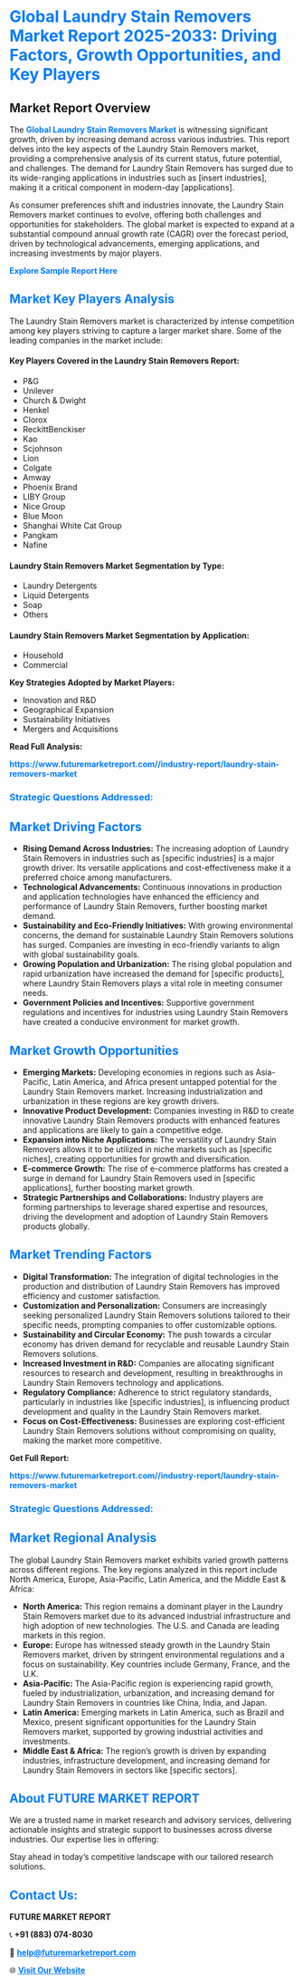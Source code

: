 <h1 style="color: #007BFF;">Global Laundry Stain Removers Market Report 2025-2033: Driving Factors, Growth Opportunities, and Key Players</h1>

<section id="overview">
<h2>Market Report Overview</h2>
<p>The <a href="https://www.futuremarketreport.com//industry-report/laundry-stain-removers-market" style="color: #007BFF; text-decoration: none;"><strong>Global Laundry Stain Removers Market</strong></a> is witnessing significant growth, driven by increasing demand across various industries. This report delves into the key aspects of the Laundry Stain Removers market, providing a comprehensive analysis of its current status, future potential, and challenges. The demand for Laundry Stain Removers has surged due to its wide-ranging applications in industries such as [insert industries], making it a critical component in modern-day [applications].</p>
<p>As consumer preferences shift and industries innovate, the Laundry Stain Removers market continues to evolve, offering both challenges and opportunities for stakeholders. The global market is expected to expand at a substantial compound annual growth rate (CAGR) over the forecast period, driven by technological advancements, emerging applications, and increasing investments by major players.</p>
</section>

<section id="overview">
<p><a href="https://www.futuremarketreport.com//request-sample/reportId=59450" style="color: #007BFF; text-decoration: none;"><strong>Explore Sample Report Here</strong></a></p>
</section>

<section id="key-players">
<h2 style="color: #007BFF;">Market Key Players Analysis</h2>
<p>The Laundry Stain Removers market is characterized by intense competition among key players striving to capture a larger market share. Some of the leading companies in the market include:</p>
<h4>Key Players Covered in the Laundry Stain Removers Report:</h4>
<ul><li>P&amp;G</li><li>Unilever</li><li>Church &amp; Dwight</li><li>Henkel</li><li>Clorox</li><li>ReckittBenckiser</li><li>Kao</li><li>Scjohnson</li><li>Lion</li><li>Colgate</li><li>Amway</li><li>Phoenix Brand</li><li>LIBY Group</li><li>Nice Group</li><li>Blue Moon</li><li>Shanghai White Cat Group</li><li>Pangkam</li><li>Nafine</li></ul>
<h4>Laundry Stain Removers Market Segmentation by Type:</h4>
<ul><li>Laundry Detergents</li><li>Liquid Detergents</li><li>Soap</li><li>Others</li></ul>

<h4>Laundry Stain Removers Market Segmentation by Application:</h4>
<ul><li>Household</li><li>Commercial</li></ul>
<p><strong>Key Strategies Adopted by Market Players:</strong></p>
<ul>
<li>Innovation and R&D</li>
<li>Geographical Expansion</li>
<li>Sustainability Initiatives</li>
<li>Mergers and Acquisitions</li>
</ul>
</section>

<section>
<p><strong>Read Full Analysis: </strong></p><a href="https://www.futuremarketreport.com//industry-report/laundry-stain-removers-market" style="color: #007BFF; text-decoration: none;"><strong>https://www.futuremarketreport.com//industry-report/laundry-stain-removers-market</strong></a>
<h3 style="color: #007BFF;">Strategic Questions Addressed:</h3>
</section>

<section id="driving-factors">
<h2 style="color: #007BFF;">Market Driving Factors</h2>
<ul>
<li><strong>Rising Demand Across Industries:</strong> The increasing adoption of Laundry Stain Removers in industries such as [specific industries] is a major growth driver. Its versatile applications and cost-effectiveness make it a preferred choice among manufacturers.</li>
<li><strong>Technological Advancements:</strong> Continuous innovations in production and application technologies have enhanced the efficiency and performance of Laundry Stain Removers, further boosting market demand.</li>
<li><strong>Sustainability and Eco-Friendly Initiatives:</strong> With growing environmental concerns, the demand for sustainable Laundry Stain Removers solutions has surged. Companies are investing in eco-friendly variants to align with global sustainability goals.</li>
<li><strong>Growing Population and Urbanization:</strong> The rising global population and rapid urbanization have increased the demand for [specific products], where Laundry Stain Removers plays a vital role in meeting consumer needs.</li>
<li><strong>Government Policies and Incentives:</strong> Supportive government regulations and incentives for industries using Laundry Stain Removers have created a conducive environment for market growth.</li>
</ul>
</section>

<section id="growth-opportunities">
<h2 style="color: #007BFF;">Market Growth Opportunities</h2>
<ul>
<li><strong>Emerging Markets:</strong> Developing economies in regions such as Asia-Pacific, Latin America, and Africa present untapped potential for the Laundry Stain Removers market. Increasing industrialization and urbanization in these regions are key growth drivers.</li>
<li><strong>Innovative Product Development:</strong> Companies investing in R&D to create innovative Laundry Stain Removers products with enhanced features and applications are likely to gain a competitive edge.</li>
<li><strong>Expansion into Niche Applications:</strong> The versatility of Laundry Stain Removers allows it to be utilized in niche markets such as [specific niches], creating opportunities for growth and diversification.</li>
<li><strong>E-commerce Growth:</strong> The rise of e-commerce platforms has created a surge in demand for Laundry Stain Removers used in [specific applications], further boosting market growth.</li>
<li><strong>Strategic Partnerships and Collaborations:</strong> Industry players are forming partnerships to leverage shared expertise and resources, driving the development and adoption of Laundry Stain Removers products globally.</li>
</ul>
</section>

<section id="trending-factors">
<h2 style="color: #007BFF;">Market Trending Factors</h2>
<ul>
<li><strong>Digital Transformation:</strong> The integration of digital technologies in the production and distribution of Laundry Stain Removers has improved efficiency and customer satisfaction.</li>
<li><strong>Customization and Personalization:</strong> Consumers are increasingly seeking personalized Laundry Stain Removers solutions tailored to their specific needs, prompting companies to offer customizable options.</li>
<li><strong>Sustainability and Circular Economy:</strong> The push towards a circular economy has driven demand for recyclable and reusable Laundry Stain Removers solutions.</li>
<li><strong>Increased Investment in R&D:</strong> Companies are allocating significant resources to research and development, resulting in breakthroughs in Laundry Stain Removers technology and applications.</li>
<li><strong>Regulatory Compliance:</strong> Adherence to strict regulatory standards, particularly in industries like [specific industries], is influencing product development and quality in the Laundry Stain Removers market.</li>
<li><strong>Focus on Cost-Effectiveness:</strong> Businesses are exploring cost-efficient Laundry Stain Removers solutions without compromising on quality, making the market more competitive.</li>
</ul>
</section>

<section>
<p><strong>Get Full Report: </strong></p><a href="https://www.futuremarketreport.com//industry-report/laundry-stain-removers-market" style="color: #007BFF; text-decoration: none;"><strong>https://www.futuremarketreport.com//industry-report/laundry-stain-removers-market</strong></a>
<h3 style="color: #007BFF;">Strategic Questions Addressed:</h3>
</section>


<section id="regional-analysis">
<h2 style="color: #007BFF;">Market Regional Analysis</h2>
<p>The global Laundry Stain Removers market exhibits varied growth patterns across different regions. The key regions analyzed in this report include North America, Europe, Asia-Pacific, Latin America, and the Middle East & Africa:</p>
<ul>
<li><strong>North America:</strong> This region remains a dominant player in the Laundry Stain Removers market due to its advanced industrial infrastructure and high adoption of new technologies. The U.S. and Canada are leading markets in this region.</li>
<li><strong>Europe:</strong> Europe has witnessed steady growth in the Laundry Stain Removers market, driven by stringent environmental regulations and a focus on sustainability. Key countries include Germany, France, and the U.K.</li>
<li><strong>Asia-Pacific:</strong> The Asia-Pacific region is experiencing rapid growth, fueled by industrialization, urbanization, and increasing demand for Laundry Stain Removers in countries like China, India, and Japan.</li>
<li><strong>Latin America:</strong> Emerging markets in Latin America, such as Brazil and Mexico, present significant opportunities for the Laundry Stain Removers market, supported by growing industrial activities and investments.</li>
<li><strong>Middle East & Africa:</strong> The region’s growth is driven by expanding industries, infrastructure development, and increasing demand for Laundry Stain Removers in sectors like [specific sectors].</li>
</ul>
</section>

<footer>
<h2 style="color: #007BFF;">About FUTURE MARKET REPORT</h2>
<p>We are a trusted name in market research and advisory services, delivering actionable insights and strategic support to businesses across diverse industries. Our expertise lies in offering:</p>

<p>Stay ahead in today’s competitive landscape with our tailored research solutions.</p>

<h2 style="color: #007BFF;">Contact Us:</h2>
<p><strong>FUTURE MARKET REPORT</strong></p>
<p>📞 <strong>+91 (883) 074-8030</strong></p>
<p>📧 <strong><a href="mailto:help@futuremarketreport.com" style="color: #007BFF;">help@futuremarketreport.com</a></strong></p>
<p>🌐 <strong><a href="https://www.futuremarketreport.com/" style="color: #007BFF;">Visit Our Website</a></strong></p>
</footer>